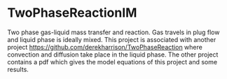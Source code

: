 # TwoPhaseReactionIM
Two phase gas-liquid mass transfer and reaction. Gas travels in plug flow and liquid phase is ideally mixed. 
This project is associated with another project https://github.com/derekharrison/TwoPhaseReaction where convection and diffusion take place in the liquid phase.
The other project contains a pdf which gives the model equations of this project and some results.
